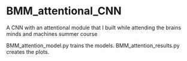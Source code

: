 # BMM_attentional_CNN
A CNN with an attentional module that I built while attending the brains minds and machines summer course

BMM_attention_model.py trains the models. 
BMM_attention_results.py creates the plots.
